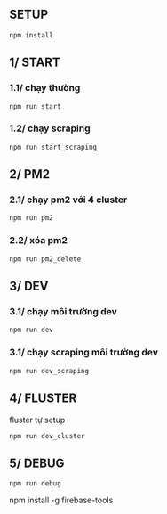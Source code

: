 ## SETUP
```
npm install
```

## 1/ START
### 1.1/ chạy thường
```
npm run start
```
### 1.2/ chạy scraping
```
npm run start_scraping
``` 

## 2/ PM2
### 2.1/ chạy pm2 với 4 cluster
```
npm run pm2
```
### 2.2/ xóa pm2
```
npm run pm2_delete
``` 

## 3/ DEV
### 3.1/ chạy môi trường dev
```
npm run dev
```
### 3.1/ chạy scraping môi trường dev
```
npm run dev_scraping
```

## 4/ FLUSTER
fluster tự setup
```
npm run dev_cluster
```

## 5/ DEBUG
```
npm run debug
```


npm install -g firebase-tools
